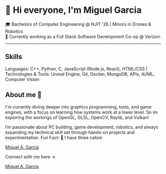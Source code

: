 # 👋 Hi everyone, I'm Miguel Garcia
🎓 Bachelors of Computer Engineering @ NJIT '26 | Minors in Drones & Robotics  
💼 Currently working as a Full Stack Software Development Co-op @ Verizon

---
## Skills 

Languages: C++, Python, C, JavaScript (Node.js, React), HTML/CSS |
Technologies & Tools: Unreal Engine, Git, Docker, MongoDB, APIs, AI/ML, Computer Vision

## About me 🤩

I'm currently diving deeper into graphics programming, tools, and game engines, with a focus on learning how systems 
work at a lower level.
So im exploring the workings of OpenGL, GLSL, OpenCV, Raylib, and Vulkan!

I’m passionate about PC building, game development, robotics, and always expanding my technical skill set through hands-on projects and experimentation.
Fun Fact: 🐾 I have three catsm

<div class="badge-base LI-profile-badge" data-locale="en_US" data-size="medium" data-theme="dark" data-type="HORIZONTAL" data-vanity="miguelanggarcia" data-version="v1"><a class="badge-base__link LI-simple-link" href="https://www.linkedin.com/in/miguelanggarcia?trk=profile-badge">Miguel A. Garcia</a></div>
              


Connect with me here -> <div class="badge-base LI-profile-badge" data-locale="en_US" data-size="medium" data-theme="dark" data-type="HORIZONTAL" data-vanity="miguelanggarcia" data-version="v1"><a class="badge-base__link LI-simple-link" href="https://www.linkedin.com/in/miguelanggarcia?trk=profile-badge">Miguel A. Garcia</a></div>
